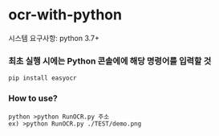 # ocr-with-python
시스템 요구사항: python 3.7+ 

### 최초 실행 시에는 Python 콘솔에에 해당 명령어를 입력할 것
````
pip install easyocr
````


### How to use?
````
python >python RunOCR.py 주소
ex) >python RunOCR.py ./TEST/demo.png
````



